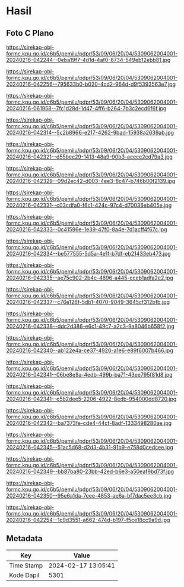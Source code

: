 # Hasil

## Foto C Plano

https://sirekap-obj-formc.kpu.go.id/c6b5/pemilu/pdpr/53/09/06/20/04/5309062004001-20240216-042244--0eba19f7-4d1d-4af0-8734-549eb12ebb81.jpg

https://sirekap-obj-formc.kpu.go.id/c6b5/pemilu/pdpr/53/09/06/20/04/5309062004001-20240216-042256--795633b0-b020-4cd2-964d-d9f5393563e7.jpg

https://sirekap-obj-formc.kpu.go.id/c6b5/pemilu/pdpr/53/09/06/20/04/5309062004001-20240216-061958--7fc1d28d-1d47-4ff6-b264-7b3c2ecd6f6f.jpg

https://sirekap-obj-formc.kpu.go.id/c6b5/pemilu/pdpr/53/09/06/20/04/5309062004001-20240216-042314--5c2b8966-e217-4262-9bad-15938a2639ab.jpg

https://sirekap-obj-formc.kpu.go.id/c6b5/pemilu/pdpr/53/09/06/20/04/5309062004001-20240216-042321--d55bec29-1413-48a9-90b3-acece2cd79a3.jpg

https://sirekap-obj-formc.kpu.go.id/c6b5/pemilu/pdpr/53/09/06/20/04/5309062004001-20240216-042329--09d2ec42-d003-4ee3-8c47-b746b00f2139.jpg

https://sirekap-obj-formc.kpu.go.id/c6b5/pemilu/pdpr/53/09/06/20/04/5309062004001-20240216-042331--c03cdfa0-f6c1-424c-97c4-d70036eb405e.jpg

https://sirekap-obj-formc.kpu.go.id/c6b5/pemilu/pdpr/53/09/06/20/04/5309062004001-20240216-042333--0c41596e-1e39-47f0-8a4e-7d1acff4f67c.jpg

https://sirekap-obj-formc.kpu.go.id/c6b5/pemilu/pdpr/53/09/06/20/04/5309062004001-20240216-042334--be577555-5d5a-4e1f-b7df-eb21433eb473.jpg

https://sirekap-obj-formc.kpu.go.id/c6b5/pemilu/pdpr/53/09/06/20/04/5309062004001-20240216-042335--ae75c902-2b4c-4696-a445-cceb1adfa2e2.jpg

https://sirekap-obj-formc.kpu.go.id/c6b5/pemilu/pdpr/53/09/06/20/04/5309062004001-20240216-042337--c76e126f-5db1-4070-9049-3645cf312bfb.jpg

https://sirekap-obj-formc.kpu.go.id/c6b5/pemilu/pdpr/53/09/06/20/04/5309062004001-20240216-042338--ddc2d386-e6c1-49c7-a2c3-9a8046b658f2.jpg

https://sirekap-obj-formc.kpu.go.id/c6b5/pemilu/pdpr/53/09/06/20/04/5309062004001-20240216-042340--ab122e4a-ce37-4920-a1e6-e89f6007b466.jpg

https://sirekap-obj-formc.kpu.go.id/c6b5/pemilu/pdpr/53/09/06/20/04/5309062004001-20240216-042341--06be8e9a-4edb-499b-ba71-43ee795f81d8.jpg

https://sirekap-obj-formc.kpu.go.id/c6b5/pemilu/pdpr/53/09/06/20/04/5309062004001-20240216-042341--e5b2dee5-2206-4922-8edb-954000dd8720.jpg

https://sirekap-obj-formc.kpu.go.id/c6b5/pemilu/pdpr/53/09/06/20/04/5309062004001-20240216-042342--ba7373fe-cde4-44cf-8adf-1333498280ae.jpg

https://sirekap-obj-formc.kpu.go.id/c6b5/pemilu/pdpr/53/09/06/20/04/5309062004001-20240216-042345--51ac5d68-d2d3-4b31-91b9-e758d0cedcee.jpg

https://sirekap-obj-formc.kpu.go.id/c6b5/pemilu/pdpr/53/09/06/20/04/5309062004001-20240216-042349--bb87ba80-23bb-42ed-b6e3-a50eaf9bd73f.jpg

https://sirekap-obj-formc.kpu.go.id/c6b5/pemilu/pdpr/53/09/06/20/04/5309062004001-20240216-042350--95e6a1da-7eee-4853-ae6a-bf7dac5ee3cb.jpg

https://sirekap-obj-formc.kpu.go.id/c6b5/pemilu/pdpr/53/09/06/20/04/5309062004001-20240216-042254--1c9d3551-a662-474d-b197-f5ce18cc9a9d.jpg


## Metadata

| Key        | Value               |
| ---------- | ------------------- |
| Time Stamp | 2024-02-17 13:05:41 |
| Kode Dapil | 5301                |



